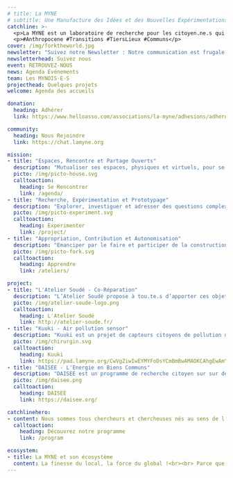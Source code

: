 ```yaml
---
# title: La MYNE
# subtitle: Une Manufacture des Idées et des Nouvelles Expérimentations
catchline: >-
  <p>La MYNE est un laboratoire de recherche pour les citoyen.ne.s qui expérimentent le futur. Nous agissons en Tier(s)-Lieu(x) par les Communs.</p><br>
  <p>#Anthropocene #Transitions #TiersLieux #Communs</p>
cover: /img/forktheworld.jpg
newsletter: "Suivez notre Newsletter : Notre communication est frugale - Ne pas hésiter à nous laisser votre e-mail si vous le souhaitez !"
newsletterhead: Suivez nous
event: RETROUVEZ-NOUS
news: Agenda Evénements
team: Les MYNOIS·E·S
projecthead: Quelques projets
welcome: Agenda des accueils

donation:
  heading: Adhérer
  link: https://www.helloasso.com/associations/la-myne/adhesions/adherer-a-la-myne-en-2018

community:
  heading: Nous Rejoindre
  link: https://chat.lamyne.org

mission:
- title: "Espaces, Rencontre et Partage Ouverts"
  description: "Mutualiser ses espaces, physiques et virtuels, pour se rencontrer, échanger, partager, travailler et expérimenter."
  picto: /img/picto-house.svg
  calltoaction:
    heading: Se Rencontrer
    link: /agenda/
- title: "Recherche, Expérimentation et Prototypage"
  description: "Explorer, investiguer et adresser des questions complexe de société en transition(s) par la recherche-action."
  picto: /img/picto-experiment.svg
  calltoaction:
    heading: Experimenter
    link: /project/
- title: "Appropriation, Contribution et Autonomisation"
  description: "Emanciper par le faire et participer de la construction d'un patrimoine (informationnel) commun facilitant l'autonomisation."
  picto: /img/picto-fork.svg
  calltoaction:
    heading: Apprendre
    link: /ateliers/

project:
- title: "L'Atelier Soudé - Co-Réparation"
  description: "L’Atelier Soudé propose à tou.te.s d’apporter ces objets qui ne fonctionnent plus afin de les réparer ensemble grâce aux outils, compétences et idées de chacun. L’association permet de réparer à coût réduit ces objets tout en apprenant dans la bonne humeur !"
  picto: /img/atelier-soude-logo.png
  calltoaction:
    heading: L'Atelier Soudé
    link: http://atelier-soude.fr/
- title: "Kuuki - Air pollution sensor"
  description: "Kuuki est un projet de capteurs citoyens de pollution de l’air visant l’appropriation de la donnée environnementale. Comment la compréhension de la donnée environnementale permet d’impliquer les habitant.e.s dans des solutions d’amélioration de leur environnement ?"
  picto: /img/chirurgin.svg
  calltoaction:
    heading: Kuuki
    link: https://pad.lamyne.org/CwVgZiwIwEYMYFoDsYCmBmBwAMAOKCAhgEwAmYWwhquupM6SqwQA#
- title: "DAISEE - L'Energie en Biens Communs"
  description: "DAISEE est un programme de recherche citoyen sur sur des problématiques complexes de transitions (notamment énergétique) par les communs. DAISEE repose sur un modèle de recherche contributive pour cultiver des connaissances sur la transition énergétique."
  picto: /img/daisee.png
  calltoaction:
    heading: DAISEE
    link: https://daisee.org/

catchlinehero:
- content: Nous sommes tous chercheurs et chercheuses nés au sens de l‘expérimentateur qui teste et valide ou invalide ses hypothèses au travers de l’expérience, ou de l’inventeur qui va à la découverte des possibles - L'Aventure Ordinaire, Rapport d'Activité 2015 La Paillasse Saône.
  calltoaction:
    heading: Découvrez notre programme
    link: /program

ecosystem:
- title: La MYNE et son écosystème
  content: La finesse du local, la force du global !<br><br> Parce que la communauté de la MYNE repose sur des modes de partenariat, de collaboration et d’intelligence collective s'incarnant dans des démarches de réciprocité, elle s’inscrit dans un écosystème fortement interconnecté globalement et soudé localement.
---
```

